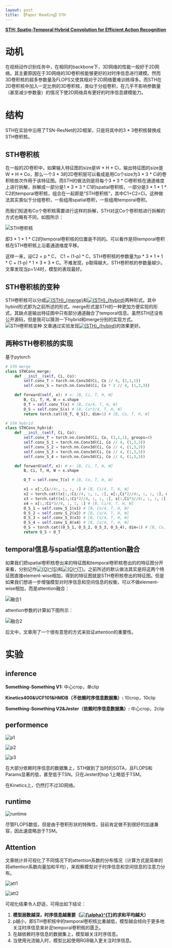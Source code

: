 ```yaml
---
layout: post
title: 【Paper Reading】STH
---
```


[**STH: Spatio-Temporal Hybrid Convolution for Efficient Action Recognition**](https://arxiv.org/pdf/2003.08042v1.pdf)

# 动机

在视频动作识别任务中，在相同的backbone下，3D网络的性能一般好于2D网络。其主要原因在于3D网络的3D卷积核能够更好的对时序信息进行建模。然而3D卷积核的超多参数量及FLOPS又使其相对于2D网络要难训练得多。而STH在2D卷积核中加入一定比例的3D卷积核，类似于分组卷积，在几乎不影响参数量（甚至减少参数量）的情况下使2D网络具有更好的时序信息建模能力。

# 结构

STH在实验中沿用了TSN-ResNet的2D框架，只是将其中的3 * 3卷积核替换成STH卷积核。

## STH卷积核

在一般的2D卷积中，如果输入特征图的size是W * H * Ci，输出特征图的size是W * H * Co，那么一个3 * 3的2D卷积层可以看成是用Co个size为3 * 3 * Ci的卷积核依次作用于该特征图。而STH的做法则是将每个3 * 3 * Ci卷积核在通道维度上进行拆解，拆解成一部分是1 * 3 * 3 * C1的spatial卷积核，一部分是3 * 1 * 1 * C2的temporal卷积核，组合在一起即是“STH卷积核”，其中C1+C2=Ci。这种做法其实类似于分组卷积，一些组用spatial卷积，一些组用temporal卷积。

而我们知道有Co个卷积核需要进行这样的拆解，STH对这Co个卷积核进行拆解的方式也略有不同，如图所示：

![STH卷积核](https://raw.githubusercontent.com/raxxerwan/raxxerwan.github.io/master/images/2020-7-17-PR-STH/STH-conv.JPG)

即3 * 1 * 1 * C2的temporal卷积核的位置是不同的。可以看作是将temporal卷积核在STH卷积核上沿着通道维度平移。

这样一来，设C2 = p * C， C1 = (1-p) * C，STH卷积核的参数量为p * 3 * 1 * 1 * C + (1-p) * 1 * 3 * 3 * C。不难发现，p取得越大，STH卷积核的参数量越少。文章发现当p=1/4时，模型的表现最好。

## STH卷积核的变种

STH卷积核可以分成<a href="https://www.codecogs.com/eqnedit.php?latex=\inline&space;{STH}_{merge}" target="_blank"><img src="https://latex.codecogs.com/gif.latex?\inline&space;{STH}_{merge}" title="{STH}_{merge}" /></a>和<a href="https://www.codecogs.com/eqnedit.php?latex=\inline&space;{STH}_{hybird}" target="_blank"><img src="https://latex.codecogs.com/gif.latex?\inline&space;{STH}_{hybird}" title="{STH}_{hybird}" /></a>两种形式。其中hybird形式即为之前所述的形式。merge形式是STH的一种更加方便实现的形式，其缺点是输出特征图中只有部分通道融合了temporal信息。虽然STH还没有公开源码，但是我可以猜测一下hybrid和merge分别的实现方式。
![STH卷积核变种](https://raw.githubusercontent.com/raxxerwan/raxxerwan.github.io/master/images/2020-7-17-PR-STH/STH-variant.JPG)
文章通过实验发现<a href="https://www.codecogs.com/eqnedit.php?latex=\inline&space;{STH}_{hybird}" target="_blank"><img src="https://latex.codecogs.com/gif.latex?\inline&space;{STH}_{hybird}" title="{STH}_{hybird}" /></a>的效果更好。

## 两种STH卷积核的实现

基于pytorch
```python
# STH merge
class STHConv_merge:
    def __init__(self, Ci, Co):
        self.conv_T = torch.nn.Conv3d(Ci, Co // 4, (3,1,1))
        self.conv_S = torch.nn.Conv3d(Ci, Co * 3 // 4, (1,3,3))

    def forward(self, x): # x: [B, Ci, T, H, W]
        B, Ci, T, H, W = x.shape
        O_T = self.conv_T(x) # [B, Co/4, T, H, W]
        O_S = self.conv_S(x) # [B, Co*3/4, T, H, W]
        return torch.cat((O_T, O_S]), dim=1) # [B, Co, T, H, W]

# STH hybrid
class STHConv_hybrid:
    def __init__(self, Ci, Co):
        self.conv_T = torch.nn.Conv3d(Ci, Co, (3,1,1), groups=4)
        self.conv_S_1 = torch.nn.Conv3d(Ci, Co // 4, (1,3,3))
        self.conv_S_2 = torch.nn.Conv3d(Ci, Co // 4, (1,3,3))
        self.conv_S_3 = torch.nn.Conv3d(Ci, Co // 4, (1,3,3))
        self.conv_S_4 = torch.nn.Conv3d(Ci, Co // 4, (1,3,3))

    def forward(self, x): # x: [B, Ci, T, H, W]
        B, Ci, T, H, W = x.shape

        O_T = self.conv_T(x) # [B, Co, T, H, W]

        x1 = x[:,Ci//4:, :, :, :] # [B, Ci/4, T, H, W]
        x2 = torch.cat((x[:,:Ci//4, :, :, :], x[:,Ci*2//4:, :, :, :], dim=1) # [B, Ci/4, T, H, W]
        x3 = torch.cat((x[:,:Ci*2//4, :, :, :], x[:,Ci*3//4:, :, :, :], dim=1) # [B, Ci/4, T, H, W]
        x4 = x[:,:Ci*3//4, :, :, :] # [B, Ci/4, T, H, W]
        O_S_1 = self.conv_S_1(x1) # [B, Co/4, T, H, W]
        O_S_2 = self.conv_S_2(x2) # [B, Co/4, T, H, W]
        O_S_3 = self.conv_S_3(x3) # [B, Co/4, T, H, W]
        O_S_4 = self.conv_S_4(x4) # [B, Co/4, T, H, W]
        O_S = torch.cat((O_S_1, O_S_2, O_S_3, O_S_4), dim=1) # [B, Co, T, H, W]
        return O_S + O_T
```

## temporal信息与spatial信息的attention融合

如果我们把spatial卷积核卷出来的特征图和temporal卷积核卷出的的特征图分开来看，分别记作<a href="https://www.codecogs.com/eqnedit.php?latex=\inline&space;{O}^{S}" target="_blank"><img src="https://latex.codecogs.com/gif.latex?\inline&space;{O}^{S}" title="{O}^{S}" /></a>和<a href="https://www.codecogs.com/eqnedit.php?latex=\inline&space;{O}^{T}" target="_blank"><img src="https://latex.codecogs.com/gif.latex?\inline&space;{O}^{T}" title="{O}^{T}" /></a>。之前所述的默认做法其实是将这两个特征图直接element-wise相加，得到的特征图就是STH卷积核卷出的特征图。但是如果我们想进一步增强模型对时序信息和空间信息的权衡，可以不做element-wise相加，而是attention融合：

![融合1](https://raw.githubusercontent.com/raxxerwan/raxxerwan.github.io/master/images/2020-7-17-PR-STH/integration1.JPG)

attention参数的计算如下图所示：

![融合2](https://raw.githubusercontent.com/raxxerwan/raxxerwan.github.io/master/images/2020-7-17-PR-STH/integration2.JPG)

后文中，文章用了一个很有意思的方式来验证attention的重要性。

# 实验

## inference

**Something-Something V1:** 中心crop，单clip

**Kinetics400&UCF101&HMDB（不依赖时序信息数据集）:** 10crop，10clip

**Something-Something V2&Jester（依赖时序信息数据集）:** 中心crop，2clip

## performence

![p1](https://raw.githubusercontent.com/raxxerwan/raxxerwan.github.io/master/images/2020-7-17-PR-STH/performence1.JPG)

![p2](https://raw.githubusercontent.com/raxxerwan/raxxerwan.github.io/master/images/2020-7-17-PR-STH/performence2.JPG)

![p3](https://raw.githubusercontent.com/raxxerwan/raxxerwan.github.io/master/images/2020-7-17-PR-STH/performence3.JPG)

在大部分依赖时序信息的数据集上，STH做到了当时的SOTA，且FLOPS和Params显著的低，甚至低于TSN。只在Jester的top 1上略低于TSM。

在Kinetics上，仍然打不过3D网络。

## runtime

![runtime](https://raw.githubusercontent.com/raxxerwan/raxxerwan.github.io/master/images/2020-7-17-PR-STH/runtime.JPG)

尽管FLOPS数低，但是由于卷积形状的特殊性，目前肯定做不到很好的加速兼容，因此速度略逊于TSM。

## Attention

文章统计并可视化了不同情况下的attention系数的分布情况（计算方式是简单的将attention系数向量加和平均），来观察模型对于时序信息和空间信息的注意力分布。

![att1](https://raw.githubusercontent.com/raxxerwan/raxxerwan.github.io/master/images/2020-7-17-PR-STH/att1.JPG)

![att2](https://raw.githubusercontent.com/raxxerwan/raxxerwan.github.io/master/images/2020-7-17-PR-STH/att2.JPG)


可视化结果令人舒适，可得出如下结论：
1. **模型层数越深，时序信息越重要（<a href="https://www.codecogs.com/eqnedit.php?latex=\inline&space;{\alpha}^{T}" target="_blank"><img src="https://latex.codecogs.com/gif.latex?\inline&space;{\alpha}^{T}" title="{\alpha}^{T}" /></a>的求和平均越大）**
2. p越小，即STH卷积核中的temporal卷积核比重越低，模型越会倾向于更多地关注时序信息来补足temporal卷积核的匮乏。
3. 在越依赖时序信息的数据集上，模型越关注时序信息。
4. 当使用光流输入时，模型比起使用RGB输入更关注时序信息。